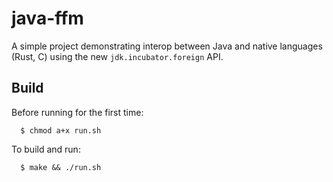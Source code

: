# java-ffm

A simple project demonstrating interop between Java and native languages (Rust, C) using the new `jdk.incubator.foreign` API.

## Build

Before running for the first time:

```
  $ chmod a+x run.sh
```

To build and run:

```
  $ make && ./run.sh

```